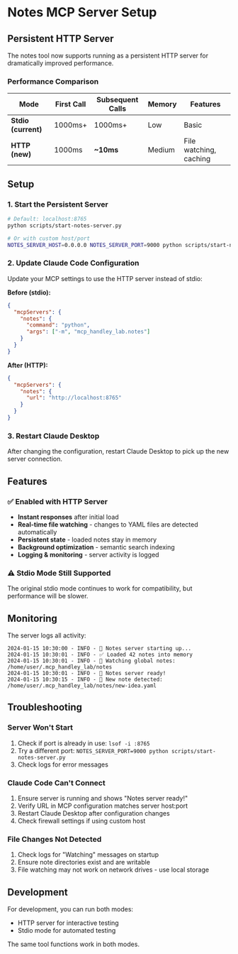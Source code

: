 # Notes MCP Server Setup

## Persistent HTTP Server

The notes tool now supports running as a persistent HTTP server for dramatically improved performance.

### Performance Comparison

| Mode | First Call | Subsequent Calls | Memory | Features |
|------|------------|------------------|---------|----------|
| **Stdio (current)** | 1000ms+ | 1000ms+ | Low | Basic |
| **HTTP (new)** | 1000ms | **~10ms** | Medium | File watching, caching |

## Setup

### 1. Start the Persistent Server

```bash
# Default: localhost:8765
python scripts/start-notes-server.py

# Or with custom host/port
NOTES_SERVER_HOST=0.0.0.0 NOTES_SERVER_PORT=9000 python scripts/start-notes-server.py
```

### 2. Update Claude Code Configuration

Update your MCP settings to use the HTTP server instead of stdio:

**Before (stdio):**
```json
{
  "mcpServers": {
    "notes": {
      "command": "python",
      "args": ["-m", "mcp_handley_lab.notes"]
    }
  }
}
```

**After (HTTP):**
```json
{
  "mcpServers": {
    "notes": {
      "url": "http://localhost:8765"
    }
  }
}
```

### 3. Restart Claude Desktop

After changing the configuration, restart Claude Desktop to pick up the new server connection.

## Features

### ✅ Enabled with HTTP Server

- **Instant responses** after initial load
- **Real-time file watching** - changes to YAML files are detected automatically
- **Persistent state** - loaded notes stay in memory
- **Background optimization** - semantic search indexing
- **Logging & monitoring** - server activity is logged

### ⚠️ Stdio Mode Still Supported

The original stdio mode continues to work for compatibility, but performance will be slower.

## Monitoring

The server logs all activity:

```
2024-01-15 10:30:00 - INFO - 🚀 Notes server starting up...
2024-01-15 10:30:01 - INFO - ✅ Loaded 42 notes into memory
2024-01-15 10:30:01 - INFO - 👀 Watching global notes: /home/user/.mcp_handley_lab/notes
2024-01-15 10:30:01 - INFO - 🎉 Notes server ready!
2024-01-15 10:30:15 - INFO - 📝 New note detected: /home/user/.mcp_handley_lab/notes/new-idea.yaml
```

## Troubleshooting

### Server Won't Start

1. Check if port is already in use: `lsof -i :8765`
2. Try a different port: `NOTES_SERVER_PORT=9000 python scripts/start-notes-server.py`
3. Check logs for error messages

### Claude Code Can't Connect

1. Ensure server is running and shows "Notes server ready!"
2. Verify URL in MCP configuration matches server host:port
3. Restart Claude Desktop after configuration changes
4. Check firewall settings if using custom host

### File Changes Not Detected

1. Check logs for "Watching" messages on startup
2. Ensure note directories exist and are writable
3. File watching may not work on network drives - use local storage

## Development

For development, you can run both modes:
- HTTP server for interactive testing
- Stdio mode for automated testing

The same tool functions work in both modes.
